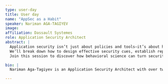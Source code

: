 ```yaml
---
type: user-day
title: User day
name: "AppSec as a Habit"
speaker: Nariman AGA-TAGIYEV
image: 
affiliation: Dassault Systemes
role: Application Security Architect
abstract: |
  Application security isn’t just about policies and tools—it’s about habits. How can we ensure that security activities like threat modeling, secure code reviews, and vulnerability management become second nature for development teams? In this talk, we’ll explore how Charles Duhigg’s Habit Loop can be applied to embed security into daily workflows.
  We’ll break down how to design effective security cues, establish repeatable security routines, and reinforce habits with meaningful rewards. Using real-world examples, attendees will learn practical strategies to integrate security seamlessly into software development—without adding friction or overwhelming teams.
  Join this session to discover how behavioral science can turn security best practices into lasting habits!

bio: |
  Nariman Aga-Tagiyev is an Application Security Architect with over two decades of experience in software development. Over the course of his career, Nariman has worn multiple hats, serving as a full stack web application developer, backend developer, DevOps engineer, and cloud developer. However, since 2016, his focus has been exclusively dedicated to the realm of Application Security and advancing Software Security Development Life Cycle (SSDLC) maturity. Since 2024, he is a member of the OWASP SAMM project core team.

---
```

